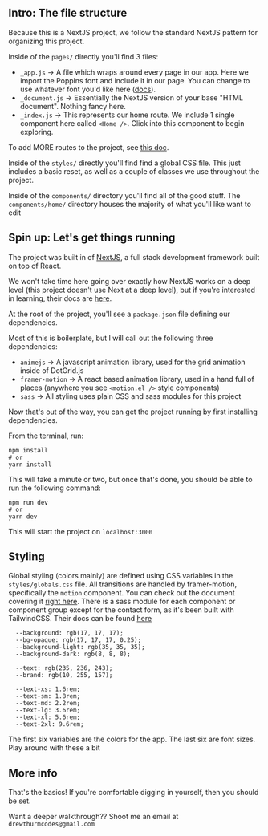 ## Intro: The file structure

Because this is a NextJS project, we follow the standard NextJS pattern for organizing this project.

Inside of the `pages/` directly you'll find 3 files:

- `_app.js` -> A file which wraps around every page in our app. Here we import the Poppins font and include it in our page. You can change to use whatever font you'd like here ([docs](https://nextjs.org/docs/basic-features/font-optimization)).
- `_document.js` -> Essentially the NextJS version of your base "HTML document". Nothing fancy here.
- `_index.js` -> This represents our home route. We include 1 single component here called `<Home />`. Click into this component to begin exploring.

To add MORE routes to the project, see [this doc](https://nextjs.org/docs/basic-features/pages).

Inside of the `styles/` directly you'll find find a global CSS file. This just includes a basic reset, as well as a couple of classes we use throughout the project.

Inside of the `components/` directory you'll find all of the good stuff. The `components/home/` directory houses the majority of what you'll like want to edit

## Spin up: Let's get things running

The project was built in of [NextJS](https://nextjs.org/), a full stack development framework built on top of React.

We won't take time here going over exactly how NextJS works on a deep level (this project doesn't use Next at a deep level), but if you're interested in learning, their docs are [here](https://nextjs.org/docs/getting-started).

At the root of the project, you'll see a `package.json` file defining our dependencies.

Most of this is boilerplate, but I will call out the following three dependencies:

- `animejs` -> A javascript animation library, used for the grid animation inside of DotGrid.js
- `framer-motion` -> A react based animation library, used in a hand full of places (anywhere you see `<motion.el />` style components)
- `sass` -> All styling uses plain CSS and sass modules for this project

Now that's out of the way, you can get the project running by first installing dependencies.

From the terminal, run:

```
npm install
# or
yarn install
```

This will take a minute or two, but once that's done, you should be able to run the following command:

```
npm run dev
# or
yarn dev
```

This will start the project on `localhost:3000`

## Styling

Global styling (colors mainly) are defined using CSS variables in the `styles/globals.css` file. All transitions are handled by framer-motion, specifically the `motion` component. You can check out the document covering it [right here](https://www.framer.com/motion/introduction/). There is a sass module for each component or component group except for the contact form, as it's been built with TailwindCSS. Their docs can be found [here](https://tailwindcss.com/docs/installation)


```
  --background: rgb(17, 17, 17);
  --bg-opaque: rgb(17, 17, 17, 0.25);
  --background-light: rgb(35, 35, 35);
  --background-dark: rgb(8, 8, 8);

  --text: rgb(235, 236, 243);
  --brand: rgb(10, 255, 157);

  --text-xs: 1.6rem;
  --text-sm: 1.8rem;
  --text-md: 2.2rem;
  --text-lg: 3.6rem;
  --text-xl: 5.6rem;
  --text-2xl: 9.6rem;
```

The first six variables are the colors for the app. The last six are font sizes. Play around with these a bit



## More info

That's the basics! If you're comfortable digging in yourself, then you should be set.

Want a deeper walkthrough?? Shoot me an email at `drewthurmcodes@gmail.com`
